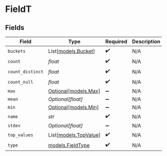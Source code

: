 # FieldT


## Fields

| Field                                          | Type                                           | Required                                       | Description                                    |
| ---------------------------------------------- | ---------------------------------------------- | ---------------------------------------------- | ---------------------------------------------- |
| `buckets`                                      | List[[models.Bucket](../models/bucket.md)]     | :heavy_check_mark:                             | N/A                                            |
| `count`                                        | *float*                                        | :heavy_check_mark:                             | N/A                                            |
| `count_distinct`                               | *float*                                        | :heavy_check_mark:                             | N/A                                            |
| `count_null`                                   | *float*                                        | :heavy_check_mark:                             | N/A                                            |
| `max`                                          | [Optional[models.Max]](../models/max.md)       | :heavy_minus_sign:                             | N/A                                            |
| `mean`                                         | *Optional[float]*                              | :heavy_minus_sign:                             | N/A                                            |
| `min`                                          | [Optional[models.Min]](../models/min.md)       | :heavy_minus_sign:                             | N/A                                            |
| `name`                                         | *str*                                          | :heavy_check_mark:                             | N/A                                            |
| `stdev`                                        | *Optional[float]*                              | :heavy_minus_sign:                             | N/A                                            |
| `top_values`                                   | List[[models.TopValue](../models/topvalue.md)] | :heavy_check_mark:                             | N/A                                            |
| `type`                                         | [models.FieldType](../models/fieldtype.md)     | :heavy_check_mark:                             | N/A                                            |